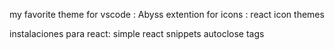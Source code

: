 my favorite theme for vscode : Abyss 
extention for icons : react icon themes

instalaciones para react:
simple react snippets
autoclose tags


